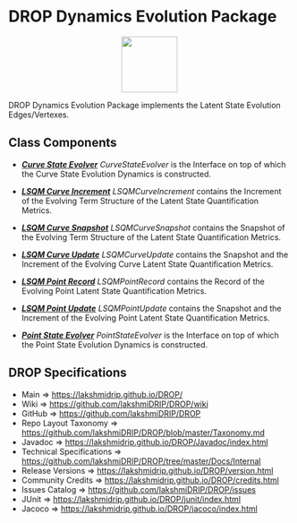 # DROP Dynamics Evolution Package

<p align="center"><img src="https://github.com/lakshmiDRIP/DROP/blob/master/DRIP_Logo.gif?raw=true" width="100"></p>

DROP Dynamics Evolution Package implements the Latent State Evolution Edges/Vertexes.


## Class Components

 * [***Curve State Evolver***](https://github.com/lakshmiDRIP/DROP/tree/master/src/main/java/org/drip/dynamics/evolver/CurveStateEvolver.java)
 <i>CurveStateEvolver</i> is the Interface on top of which the Curve State Evolution Dynamics is constructed.

 * [***LSQM Curve Increment***](https://github.com/lakshmiDRIP/DROP/tree/master/src/main/java/org/drip/dynamics/evolver/LSQMCurveIncrement.java)
 <i>LSQMCurveIncrement</i> contains the Increment of the Evolving Term Structure of the Latent State
 Quantification Metrics.

 * [***LSQM Curve Snapshot***](https://github.com/lakshmiDRIP/DROP/tree/master/src/main/java/org/drip/dynamics/evolver/LSQMCurveSnapshot.java)
 <i>LSQMCurveSnapshot</i> contains the Snapshot of the Evolving Term Structure of the Latent State
 Quantification Metrics.

 * [***LSQM Curve Update***](https://github.com/lakshmiDRIP/DROP/tree/master/src/main/java/org/drip/dynamics/evolver/LSQMCurveUpdate.java)
 <i>LSQMCurveUpdate</i> contains the Snapshot and the Increment of the Evolving Curve Latent State
 Quantification Metrics.

 * [***LSQM Point Record***](https://github.com/lakshmiDRIP/DROP/tree/master/src/main/java/org/drip/dynamics/evolver/LSQMPointRecord.java)
 <i>LSQMPointRecord</i> contains the Record of the Evolving Point Latent State Quantification Metrics.

 * [***LSQM Point Update***](https://github.com/lakshmiDRIP/DROP/tree/master/src/main/java/org/drip/dynamics/evolver/LSQMPointUpdate.java)
 <i>LSQMPointUpdate</i> contains the Snapshot and the Increment of the Evolving Point Latent State
 Quantification Metrics.

 * [***Point State Evolver***](https://github.com/lakshmiDRIP/DROP/tree/master/src/main/java/org/drip/dynamics/evolver/PointStateEvolver.java)
 <i>PointStateEvolver</i> is the Interface on top of which the Point State Evolution Dynamics is constructed.


## DROP Specifications

 * Main                     => https://lakshmidrip.github.io/DROP/
 * Wiki                     => https://github.com/lakshmiDRIP/DROP/wiki
 * GitHub                   => https://github.com/lakshmiDRIP/DROP
 * Repo Layout Taxonomy     => https://github.com/lakshmiDRIP/DROP/blob/master/Taxonomy.md
 * Javadoc                  => https://lakshmidrip.github.io/DROP/Javadoc/index.html
 * Technical Specifications => https://github.com/lakshmiDRIP/DROP/tree/master/Docs/Internal
 * Release Versions         => https://lakshmidrip.github.io/DROP/version.html
 * Community Credits        => https://lakshmidrip.github.io/DROP/credits.html
 * Issues Catalog           => https://github.com/lakshmiDRIP/DROP/issues
 * JUnit                    => https://lakshmidrip.github.io/DROP/junit/index.html
 * Jacoco                   => https://lakshmidrip.github.io/DROP/jacoco/index.html
